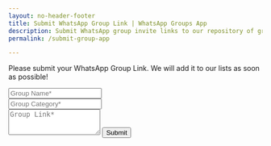 ```yaml
---
layout: no-header-footer 
title: Submit WhatsApp Group Link | WhatsApp Groups App 
description: Submit WhatsApp group invite links to our repository of group links. We'll add it to our lists so that lakhs of people can discover them.
permalink: /submit-group-app

---
```


<form action="" id="group-form" method="POST">    
  <p class="mb-4">Please submit your WhatsApp Group Link. We will add it to our lists as soon as possible!</p>
  <div class="form-group row">
    <div class="col-md-6">
      <input class="form-control" type="text" name="group-name" id="group-name" placeholder="Group Name*" required>
    </div>
    <div class="col-md-6">
      <input class="form-control" type="text" name="group-category" id="group-category" placeholder="Group Category*" required>
    </div>
  </div>
  <textarea rows="3" class="form-control mb-3" name="group-link" id="group-link" placeholder="Group Link*" required></textarea>    
  <button class="btn btn-success" type="submit" value="Submit">Submit</button>
  <br />
  <br />
  <div id="group-response" class="alert alert-success" style="display:none">
    <strong>Success!!</strong> Thank you for ssubmitting the group.
  </div>
</form>

<br/>
<br/>
<br/>
<br/>

<script>
  document.getElementById('group-form').addEventListener('submit', function(e) {
    e.preventDefault(); //to prevent form submission
    var groupName = document.getElementById('group-name').value
    var groupCategory = document.getElementById('group-category').value
    var groupLink = document.getElementById('group-link').value
    var url = `https://docs.google.com/forms/d/e/1FAIpQLScWwwPq5zOokclj_A5PxnjKpeu4kLTaYZer7H4OarenXKjsCw/formResponse?usp=pp_url&entry.2020449633=${groupName}&entry.1937592050=${groupCategory}&entry.192698775=${groupLink}&submit=Submit` 
    fetch(url) 
      .then(data => console.log(data)) 
      .then(res => document.getElementById("group-response").style.display = "block")
    document.getElementById("group-response").style.display = "block"

    // set values to null
    document.getElementById('group-name').value = ''
    document.getElementById('group-category').value = ''
    document.getElementById('group-link').value = ''
  })
</script>


